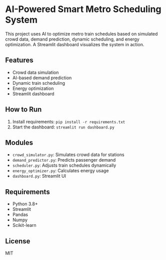 # AI-Powered Smart Metro Scheduling System

This project uses AI to optimize metro train schedules based on simulated crowd data, demand prediction, dynamic scheduling, and energy optimization. A Streamlit dashboard visualizes the system in action.

## Features
- Crowd data simulation
- AI-based demand prediction
- Dynamic train scheduling
- Energy optimization
- Streamlit dashboard

## How to Run
1. Install requirements: `pip install -r requirements.txt`
2. Start the dashboard: `streamlit run dashboard.py`

## Modules
- `crowd_simulator.py`: Simulates crowd data for stations
- `demand_predictor.py`: Predicts passenger demand
- `scheduler.py`: Adjusts train schedules dynamically
- `energy_optimizer.py`: Calculates energy usage
- `dashboard.py`: Streamlit UI

## Requirements
- Python 3.8+
- Streamlit
- Pandas
- Numpy
- Scikit-learn

## License
MIT
